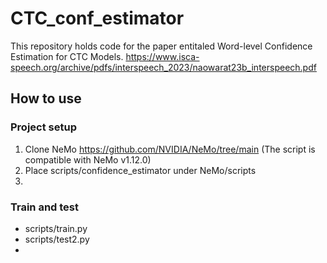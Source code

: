 # CTC_conf_estimator

This repository holds code for the paper entitaled Word-level Confidence Estimation for CTC Models.
https://www.isca-speech.org/archive/pdfs/interspeech_2023/naowarat23b_interspeech.pdf

## How to use

### Project setup
1. Clone NeMo https://github.com/NVIDIA/NeMo/tree/main (The script is compatible with NeMo v1.12.0)
2. Place scripts/confidence_estimator under NeMo/scripts
3. 
### Train and test
- scripts/train.py
- scripts/test2.py
- 
